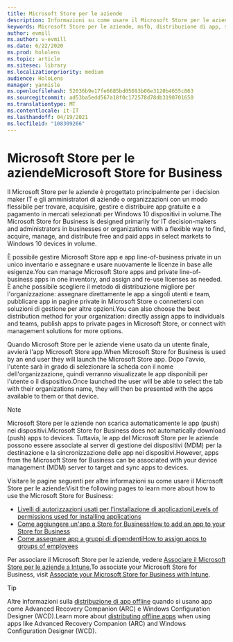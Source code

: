 ```yaml
---
title: Microsoft Store per le aziende
description: Informazioni su come usare il Microsoft Store per le aziende pubblicare le applicazioni di realtà mista nell'azienda.
keywords: Microsoft Store per le aziende, msfb, distribuzione di app, store
author: evmill
ms.author: v-evmill
ms.date: 6/22/2020
ms.prod: hololens
ms.topic: article
ms.sitesec: library
ms.localizationpriority: medium
audience: HoloLens
manager: yannisle
ms.openlocfilehash: 52036b9e17fe6685bd05693b06e3120b4655c863
ms.sourcegitcommit: ad53ba5edd567a18f0c172578d78db3190701650
ms.translationtype: MT
ms.contentlocale: it-IT
ms.lasthandoff: 04/19/2021
ms.locfileid: "108309266"
---
```

# <a name="microsoft-store-for-business"></a><span data-ttu-id="db786-104">Microsoft Store per le aziende</span><span class="sxs-lookup"><span data-stu-id="db786-104">Microsoft Store for Business</span></span>

<span data-ttu-id="db786-105">Il Microsoft Store per le aziende è progettato principalmente per i decision maker IT e gli amministratori di aziende o organizzazioni con un modo flessibile per trovare, acquisire, gestire e distribuire app gratuite e a pagamento in mercati selezionati per Windows 10 dispositivi in volume.</span><span class="sxs-lookup"><span data-stu-id="db786-105">The Microsoft Store for Business is designed primarily for IT decision-makers and administrators in businesses or organizations with a flexible way to find, acquire, manage, and distribute free and paid apps in select markets to Windows 10 devices in volume.</span></span> 

<span data-ttu-id="db786-106">È possibile gestire Microsoft Store app e app line-of-business private in un unico inventario e assegnare e usare nuovamente le licenze in base alle esigenze.</span><span class="sxs-lookup"><span data-stu-id="db786-106">You can manage Microsoft Store apps and private line-of-business apps in one inventory, and assign and re-use licenses as needed.</span></span> <span data-ttu-id="db786-107">È anche possibile scegliere il metodo di distribuzione migliore per l'organizzazione: assegnare direttamente le app a singoli utenti e team, pubblicare app in pagine private in Microsoft Store o connettersi con soluzioni di gestione per altre opzioni.</span><span class="sxs-lookup"><span data-stu-id="db786-107">You can also choose the best distribution method for your organization: directly assign apps to individuals and teams, publish apps to private pages in Microsoft Store, or connect with management solutions for more options.</span></span>

<span data-ttu-id="db786-108">Quando Microsoft Store per le aziende viene usato da un utente finale, avvierà l'app Microsoft Store app.</span><span class="sxs-lookup"><span data-stu-id="db786-108">When Microsoft Store for Business is used by an end user they will launch the Microsoft Store app.</span></span> <span data-ttu-id="db786-109">Dopo l'avvio, l'utente sarà in grado di selezionare la scheda con il nome dell'organizzazione, quindi verranno visualizzate le app disponibili per l'utente o il dispositivo.</span><span class="sxs-lookup"><span data-stu-id="db786-109">Once launched the user will be able to select the tab with their organizations name, they will then be presented with the apps available to them or that device.</span></span>

> [!Note] 
> <span data-ttu-id="db786-110">Microsoft Store per le aziende non scarica automaticamente le app (push) nei dispositivi.</span><span class="sxs-lookup"><span data-stu-id="db786-110">Microsoft Store for Business does not automatically download (push) apps to devices.</span></span> <span data-ttu-id="db786-111">Tuttavia, le app del Microsoft Store per le aziende possono essere associate al server di gestione dei dispositivi (MDM) per la destinazione e la sincronizzazione delle app nei dispositivi.</span><span class="sxs-lookup"><span data-stu-id="db786-111">However, apps from the Microsoft Store for Business can be associated with your device management (MDM) server to target and sync apps to devices.</span></span>

<span data-ttu-id="db786-112">Visitare le pagine seguenti per altre informazioni su come usare il Microsoft Store per le aziende:</span><span class="sxs-lookup"><span data-stu-id="db786-112">Visit the following pages to learn more about how to use the Microsoft Store for Business:</span></span>
* [<span data-ttu-id="db786-113">Livelli di autorizzazioni usati per l'installazione di applicazioni</span><span class="sxs-lookup"><span data-stu-id="db786-113">Levels of permissions used for installing applications</span></span>](https://docs.microsoft.com/mem/intune/configuration/device-restrictions-windows-holographic#app-store)
* [<span data-ttu-id="db786-114">Come aggiungere un'app a Store for Business</span><span class="sxs-lookup"><span data-stu-id="db786-114">How to add an app to your Store for Business</span></span>](https://docs.microsoft.com/mem/intune/apps/store-apps-windows)
* [<span data-ttu-id="db786-115">Come assegnare app a gruppi di dipendenti</span><span class="sxs-lookup"><span data-stu-id="db786-115">How to assign apps to groups of employees</span></span>](https://docs.microsoft.com/mem/intune/apps/windows-store-for-business)

<span data-ttu-id="db786-116">Per associare il Microsoft Store per le aziende, vedere [Associare il Microsoft Store per le aziende a Intune.](https://docs.microsoft.com/mem/intune/apps/windows-store-for-business#associate-your-microsoft-store-for-business-account-with-intune)</span><span class="sxs-lookup"><span data-stu-id="db786-116">To associate your Microsoft Store for Business, visit [Associate your Microsoft Store for Business with Intune](https://docs.microsoft.com/mem/intune/apps/windows-store-for-business#associate-your-microsoft-store-for-business-account-with-intune).</span></span>

> [!Tip] 
> <span data-ttu-id="db786-117">Altre informazioni sulla [distribuzione di app offline](https://docs.microsoft.com/microsoft-store/distribute-offline-apps) quando si usano app come Advanced Recovery Companion (ARC) e Windows Configuration Designer (WCD).</span><span class="sxs-lookup"><span data-stu-id="db786-117">Learn more about [distributing offline apps](https://docs.microsoft.com/microsoft-store/distribute-offline-apps) when using apps like Advanced Recovery Companion (ARC) and Windows Configuration Designer (WCD).</span></span>
